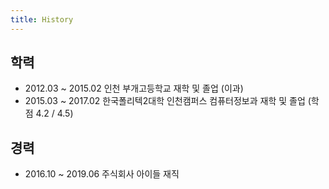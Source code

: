 ```yaml
---
title: History
---
```


## 학력
  - 2012.03 ~ 2015.02 인천 부개고등학교 재학 및 졸업 (이과)
  - 2015.03 ~ 2017.02 한국폴리텍2대학 인천캠퍼스 컴퓨터정보과 재학 및 졸업 (학점 4.2 / 4.5)

## 경력
  - 2016.10 ~ 2019.06 주식회사 아이들 재직
